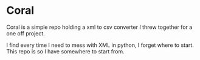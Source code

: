# Coral
Coral is a simple repo holding a xml to csv converter I threw together for a one off project.

I find every time I need to mess with XML in python, I forget where to start. This repo is so I have somewhere to start from.
